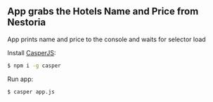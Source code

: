 
## App grabs the Hotels Name and Price from Nestoria

  App prints name and price to the console and waits for selector load

  Install [CasperJS](http://casperjs.org/):

```bash
$ npm i -g casper
```

  Run app:

```bash
$ casper app.js
```